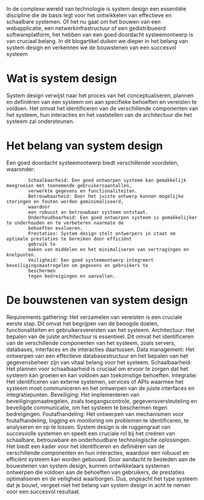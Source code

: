 In de complexe wereld van technologie is system design een essentiële discipline die de
            basis legt voor het
            ontwikkelen van effectieve en schaalbare systemen. Of het nu gaat om het bouwen van een webapplicatie, een
            netwerkinfrastructuur of een gedistribueerd softwareplatform, het hebben van een goed doordacht
            systeemontwerp
            is van cruciaal belang. In dit blogartikel duiken we dieper in het belang van system design en verkennen we
            de
            bouwstenen van een succesvol systeem
# Wat is system design
System design verwijst naar het proces van het conceptualiseren, plannen en definiëren
            van een systeem om aan
            specifieke behoeften en vereisten te voldoen. Het omvat het identificeren van de verschillende componenten
            van
            het systeem, hun interacties en het vaststellen van de architectuur die het systeem zal ondersteunen.
# Het belang van system design
Een goed doordacht systeemontwerp biedt verschillende voordelen, waaronder:

            Schaalbaarheid: Een goed ontworpen systeem kan gemakkelijk meegroeien met toenemende gebruikersaantallen,
            verwerkte gegevens en functionaliteiten.
            Betrouwbaarheid: Door het juiste ontwerp kunnen mogelijke storingen en fouten worden geminimaliseerd,
            waardoor
            een robuust en betrouwbaar systeem ontstaat.
            Onderhoudbaarheid: Een goed ontworpen systeem is gemakkelijker te onderhouden en te verbeteren naarmate de
            behoeften evolueren.
            Prestaties: System design stelt ontwerpers in staat om optimale prestaties te bereiken door efficiënt
            gebruik te
            maken van middelen en het minimaliseren van vertragingen en knelpunten.
            Veiligheid: Een goed systeemontwerp integreert beveiligingsmaatregelen om gegevens en gebruikers te
            beschermen
            tegen bedreigingen en aanvallen.
# De bouwstenen van system design
Requirements gathering: Het verzamelen van vereisten is een cruciale eerste stap. Dit
            omvat het begrijpen van
            de
            beoogde doelen, functionaliteiten en gebruikersvereisten van het systeem.
            Architectuur: Het bepalen van de juiste architectuur is essentieel. Dit omvat het identificeren van de
            verschillende componenten van het systeem, zoals servers, databases, interfaces en de interacties
            daartussen.
            Data management: Het ontwerpen van een effectieve databasestructuur en het bepalen van het gegevensbeheer
            zijn
            van vitaal belang voor het systeem.
            Schaalbaarheid: Het plannen voor schaalbaarheid is cruciaal om ervoor te zorgen dat het systeem kan groeien
            en
            kan voldoen aan toekomstige behoeften.
            Integratie: Het identificeren van externe systemen, services of APIs waarmee het systeem moet communiceren
            en
            het ontwerpen van de juiste interfaces en integratiepunten.
            Beveiliging: Het implementeren van beveiligingsmaatregelen, zoals toegangscontrole, gegevensversleuteling en
            beveiligde communicatie, om het systeem te beschermen tegen bedreigingen.
            Foutafhandeling: Het ontwerpen van mechanismen voor foutafhandeling, logging en monitoring om problemen te
            identificeren, te analyseren en op te lossen. System design is de ruggengraat van succesvolle systemen en speelt een cruciale rol bij
            het creëren van
            schaalbare, betrouwbare en onderhoudbare technologische oplossingen. Het biedt een kader voor het
            identificeren
            en definiëren van de verschillende componenten en hun interacties, waardoor een robuust en efficiënt systeem
            kan
            worden gebouwd. Door aandacht te besteden aan de bouwstenen van system design, kunnen ontwikkelaars systemen
            ontwerpen die voldoen aan de behoeften van gebruikers, de prestaties optimaliseren en de veiligheid
            waarborgen.
            Dus, ongeacht het type systeem dat je bouwt, vergeet niet het belang van system design in acht te nemen voor
            een
            succesvol resultaat.